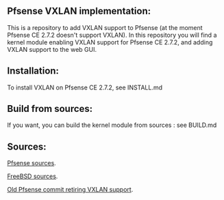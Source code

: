 Pfsense VXLAN implementation:
-----------------------------
This is a repository to add VXLAN support to Pfsense (at the moment Pfsense CE 2.7.2 doesn't support VXLAN).
In this repository you will find a kernel module enabling VXLAN support for Pfsense CE 2.7.2, and adding VXLAN support to the web GUI.

Installation:
-------------
To install VXLAN on Pfsense CE 2.7.2, see INSTALL.md

Build from sources:
-------------------
If you want, you can build the kernel module from sources : see BUILD.md

Sources:
--------
[Pfsense sources](https://github.com/pfsense/FreeBSD-src).

[FreeBSD sources](https://github.com/freebsd/freebsd-src).

[Old Pfsense commit retiring VXLAN support](https://github.com/pfsense/pfsense/commit/3856366b4fb3823d02108c0ee63043509a89e0db#diff-fd0fa0ced9988433dfb5aad36a981839ebe69aa0224a5b86210200706dc30c82).
